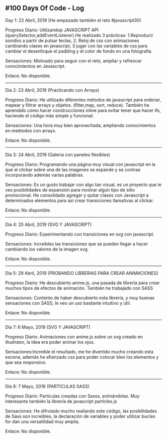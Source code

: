 #100 Days Of Code - Log
---

Day 1: 22 Abril, 2019 (He empezado también el reto #javascript30)

Progreso Diario: Utilizandop JAVASCRIPT API (querySelector,addEventListener).He realizado 3 prácticas: 1.Reproducir sonidos a partir de pulsar teclas, 2. Reloj de css con animaciones cambiando clases en javascript, 3 jugar con las variables de css para cambiar el desenfoque el padding y el color de fondo en una fotografía.

Sensaciones: Motivado para seguir con el reto, ampliar y refrescar conocimientos en Javascript.

Enlace: No disponible.

---
Día 2: 23 Abril, 2019 (Practicando con Arrays)

Progreso Diario: He utilizado diferentes métodos de javascript para ordenar, mapear y filtrar arrays y objetos.
(filter,map, sort, reduce). También he aprendido cómo hacer construcciones inline para evitar tener que hacer ifs, haciendo el código más simple y funcional.

Sensaciones: Una hora muy bien aprovechada, ampliando conocimientos en meétodos con arrays.

Enlace: No disponible.

---
Día 3: 24 Abril, 2019 (Galeria con paneles flexibles)

Progreso Diario: Programando una página muy visual con javascript en la que al clickar sobre una de las imagenes se expande y se contrae incorporando además varias palabras. 

Sensaciones: Es un gusto trabajar con algo tan visual, es un proyecto que le veo posibilidades de expansión para mostrar algún tipo de sitio promocional. He consolidado agregar y quitar clases con Javascript a determinados elementos para así crear transiciones llamativas al clickar.

Enlace: No disponible.

---
Día 4: 25 Abril, 2019 (SVG Y JAVASCRIPT)

Progreso Diario: Experimentando con transiciones en svg con javascript. 

Sensaciones: Increibles las transiciones que se pueden llegar a hacer cambiando los valores de la imagen svg.

Enlace: No disponible.

---

Día 5: 29 Abril, 2019 (PROBANDO LIBRERIAS PARA CREAR ANIMACIONES)

Progreso Diario: He descubierto anime.js, una pasada de librería para crear muchos tipos de efectos de animación. También he trabajado con SASS 

Sensaciones: Contento de haber descubierto esta librería, y muy buenas sensaciones con SASS, le veo un uso bastante intuitivo y útil.

Enlace: No disponible.

---

Día 7: 6 Mayo, 2019 (SVG Y JAVASCRIPT)

Progreso Diario: Animaciones con anime.js sobre un svg creado en illustrator, la idea era poder animar los ojos.

Sensaciones:Increíble el resultado, me he divertido mucho creando esta escena, además he afianzado css para poder colocar bien los elementos y que sea responsivo.

Enlace: No disponible.

---

Día 8: 7 Mayo, 2019 (PARTICULAS SASS)

Progreso Diario: Particulas creadas con Sasss, animándolas. Muy interesante también la librería de javascript particles.js

Sensaciones: He difrutado mucho realiando este código, las posibilidades de Sass son increibles, la declaración de variables y poder utilizar bucles for dan una versatilidad muy amplia.

Enlace: No disponible.

